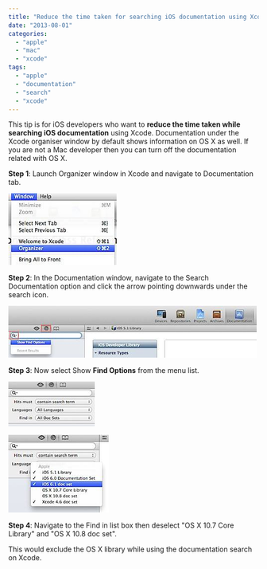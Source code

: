 ```yaml
---
title: "Reduce the time taken for searching iOS documentation using Xcode"
date: "2013-08-01"
categories: 
  - "apple"
  - "mac"
  - "xcode"
tags: 
  - "apple"
  - "documentation"
  - "search"
  - "xcode"
---
```


This tip is for iOS developers who want to **reduce the time taken while searching iOS documentation** using Xcode. Documentation under the Xcode organiser window by default shows information on OS X as well. If you are not a Mac developer then you can turn off the documentation related with OS X.

**Step 1**: Launch Organizer window in Xcode and navigate to Documentation tab.

![201308012017.jpg](/assets/images/201308012017.jpg)

**Step 2**: In the Documentation window, navigate to the Search Documentation option and click the arrow pointing downwards under the search icon.

![201308012022.jpg](/assets/images/201308012022.jpg)

**Step 3**: Now select Show **Find Options** from the menu list.

![201308012024.jpg](/assets/images/201308012024.jpg)

![201308012025.jpg](/assets/images/201308012025.jpg)

**Step 4**: Navigate to the Find in list box then deselect "OS X 10.7 Core Library" and "OS X 10.8 doc set".

This would exclude the OS X library while using the documentation search on Xcode.

